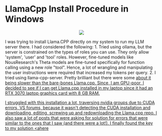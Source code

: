 # LlamaCpp Install Procedure in Windows
<p align ="center">
 <img align="middle" src="https://github.com/SwamiKannan/LlamaCpp-Install-Procedure-in-Windows/blob/main/images/meme.jpg">
</p>
I was trying to install Llama.CPP directly on my system to run my LLM server there. I had considered the following:
1. Tried using ollama, but the server is constrained on the types of roles you can use. They only allow 'system', 'user' and 'tool' roles. However, fine-tuned models like NousResearch's Theta models are fine-tuned specifically for function calling using a new role "tool". Hence, a lot of wrangling and manipulating the user instructions were required that increased my tokens per query.
2. I tried using llama-cpp-server. Pretty brilliant but there were some <a href="https://github.com/abetlen/llama-cpp-python/issues/148"issues</a> about it being slower than the bare-bones Llama.cpp. Since, I am GPU-poor, I decided to see if I can get Llama.cpp installed in my laptop since it had an RTX 3070 laptop graphics card with 8 GB RAM.

I struggled with this installation a lot, traversing nvidia groups due to CUDA errors, VS forums, because it wasn't detecting the CUDA installation and downloading, editing, screwing up and redownloading the Llama.cpp repo. I also saw a lot of posts that were asking for solution for errors that were similar to the ones that I saw (and there were a lot!). I finally found the key to my solution <ahere
